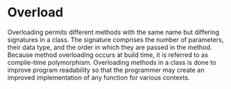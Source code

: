 # Overload

Overloading permits different methods with the same name but differing signatures in a class. The signature comprises the number of parameters, their data type, and the order in which they are passed in the method. Because method overloading occurs at build time, it is referred to as compile-time polymorphism. Overloading methods in a class is done to improve program readability so that the programmer may create an improved implementation of any function for various contexts.
